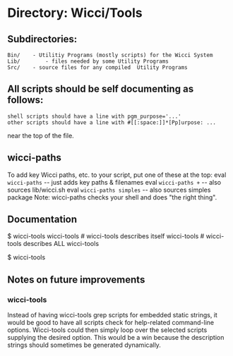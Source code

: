 # Directory: Wicci/Tools

## Subdirectories:
	Bin/	- Utilitiy Programs (mostly scripts) for the Wicci System
	Lib/		- files needed by some Utility Programs
	Src/	- source files for any compiled  Utility Programs

## All scripts should be self documenting as follows:
	shell scripts should have a line with pgm_purpose='...'
	other scripts should have a line with #[[:space:]]*[Pp]urpose: ...
near the top of the file.

## wicci-paths

To add key Wicci paths, etc. to your script, put one of these at the top:
	eval `wicci-paths`		-- just adds key paths & filenames
	eval `wicci-paths +`	-- also sources lib/wicci.sh
	eval `wicci-paths simples`	-- also sources simples package
Note: wicci-paths checks your shell and does "the right thing".

## Documentation

$ wicci-tools wicci-tools	# wicci-tools describes itself
wicci-tools		#  wicci-tools describes ALL wicci-tools

$ wicci-tools

## Notes on future improvements

### wicci-tools

Instead of having wicci-tools grep scripts for embedded
static strings, it would be good to have all scripts check
for help-related command-line options.  Wicci-tools could
then simply loop over the selected scripts supplying the
desired option.  This would be a win because the description
strings should sometimes be generated dynamically.
